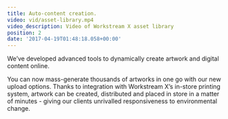 ```yaml
---
title: Auto-content creation.
video: vid/asset-library.mp4
video_description: Video of Workstream X asset library
position: 2
date: '2017-04-19T01:48:18.058+00:00'
---
```

We’ve developed advanced tools to dynamically create artwork and digital content online.

You can now mass-generate thousands of artworks in one go with our new upload options. Thanks to integration with Workstream X’s in-store printing system, artwork can be created, distributed and placed in store in a matter of minutes - giving our clients unrivalled responsiveness to environmental change.

